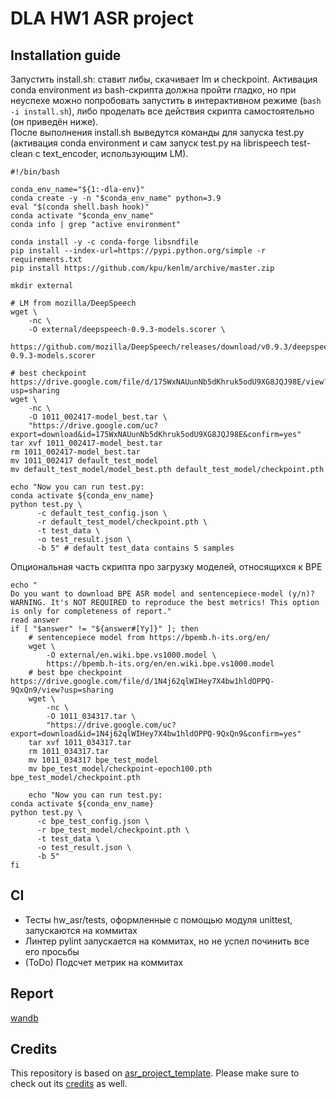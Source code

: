 # DLA HW1 ASR project

## Installation guide
Запустить install.sh: ставит либы, скачивает lm и checkpoint. Активация conda environment из bash-скрипта должна пройти гладко, но при неуспехе можно попробовать запустить в интерактивном режиме (`bash -i install.sh`), либо проделать все действия скрипта самостоятельно (он приведён ниже).  
После выполнения install.sh выведутся команды для запуска test.py (активация conda environment и сам запуск test.py на librispeech test-clean с text_encoder, использующим LM).
```shell
#!/bin/bash

conda_env_name="${1:-dla-env}"
conda create -y -n "$conda_env_name" python=3.9
eval "$(conda shell.bash hook)"
conda activate "$conda_env_name"
conda info | grep "active environment"

conda install -y -c conda-forge libsndfile
pip install --index-url=https://pypi.python.org/simple -r requirements.txt
pip install https://github.com/kpu/kenlm/archive/master.zip

mkdir external

# LM from mozilla/DeepSpeech
wget \
    -nc \
    -O external/deepspeech-0.9.3-models.scorer \
    https://github.com/mozilla/DeepSpeech/releases/download/v0.9.3/deepspeech-0.9.3-models.scorer

# best checkpoint https://drive.google.com/file/d/175WxNAUunNb5dKhruk5odU9XG8JQJ98E/view?usp=sharing
wget \
    -nc \
    -O 1011_002417-model_best.tar \
    "https://drive.google.com/uc?export=download&id=175WxNAUunNb5dKhruk5odU9XG8JQJ98E&confirm=yes"
tar xvf 1011_002417-model_best.tar
rm 1011_002417-model_best.tar
mv 1011_002417 default_test_model
mv default_test_model/model_best.pth default_test_model/checkpoint.pth

echo "Now you can run test.py:
conda activate ${conda_env_name}
python test.py \
      -c default_test_config.json \
      -r default_test_model/checkpoint.pth \
      -t test_data \
      -o test_result.json \
      -b 5" # default test_data contains 5 samples 
```
Опциональная часть скрипта про загрузку моделей, относящихся к BPE 
```shell
echo "
Do you want to download BPE ASR model and sentencepiece-model (y/n)?
WARNING. It's NOT REQUIRED to reproduce the best metrics! This option is only for completeness of report."
read answer
if [ "$answer" != "${answer#[Yy]}" ]; then 
    # sentencepiece model from https://bpemb.h-its.org/en/
    wget \
        -O external/en.wiki.bpe.vs1000.model \
        https://bpemb.h-its.org/en/en.wiki.bpe.vs1000.model
    # best bpe checkpoint https://drive.google.com/file/d/1N4j62qlWIHey7X4bw1hldOPPQ-9QxQn9/view?usp=sharing
    wget \
        -nc \
        -O 1011_034317.tar \
        "https://drive.google.com/uc?export=download&id=1N4j62qlWIHey7X4bw1hldOPPQ-9QxQn9&confirm=yes"
    tar xvf 1011_034317.tar
    rm 1011_034317.tar
    mv 1011_034317 bpe_test_model
    mv bpe_test_model/checkpoint-epoch100.pth bpe_test_model/checkpoint.pth

    echo "Now you can run test.py:
conda activate ${conda_env_name}
python test.py \
      -c bpe_test_config.json \
      -r bpe_test_model/checkpoint.pth \
      -t test_data \
      -o test_result.json \
      -b 5"
fi
```

## CI
- Тесты hw_asr/tests, оформленные с помощью модуля unittest, запускаются на коммитах
- Линтер pylint запускается на коммитах, но не успел починить все его просьбы
- (ToDo) Подсчет метрик на коммитах

## Report

[wandb](https://wandb.ai/danwallgun/asr_project/reports/DLA-HW1-ASR-Report--VmlldzoyODAxMjMz)


## Credits

This repository is based on [asr_project_template](https://github.com/WrathOfGrapes/asr_project_template).
Please make sure to check out its [credits](https://github.com/WrathOfGrapes/asr_project_template/#credits) as well.
